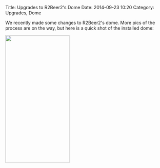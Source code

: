 Title: Upgrades to R2Beer2's Dome
Date: 2014-09-23 10:20
Category: Upgrades, Dome

We recently made some changes to R2Beer2's dome. More pics of the process are on the way, but here is a quick shot of the installed dome:

<a href="/images/new-dome-full.jpg"><img src="/images/new-dome-full.jpg" height=400 width=200 /></a>

